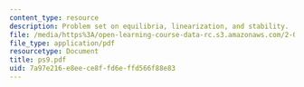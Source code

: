 ```yaml
---
content_type: resource
description: Problem set on equilibria, linearization, and stability.
file: /media/https%3A/open-learning-course-data-rc.s3.amazonaws.com/2-003j-dynamics-and-control-i-fall-2007/7a97e216e8eece8ffd6effd566f88e83_ps9.pdf
file_type: application/pdf
resourcetype: Document
title: ps9.pdf
uid: 7a97e216-e8ee-ce8f-fd6e-ffd566f88e83
---
```

